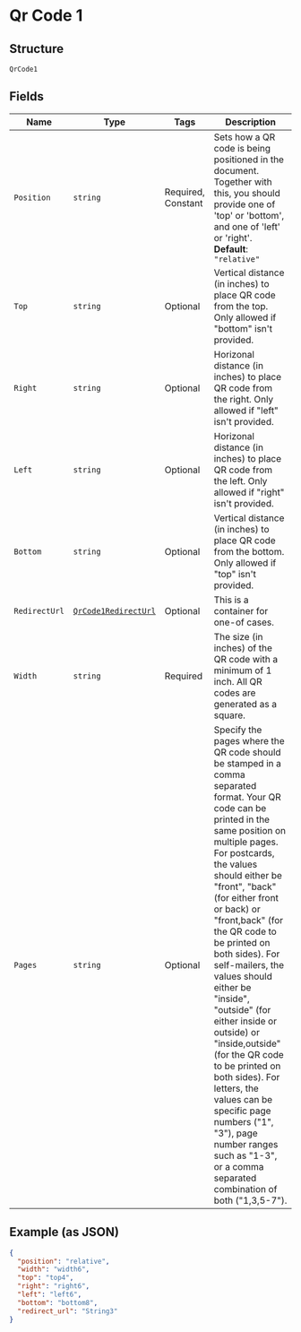 
# Qr Code 1

## Structure

`QrCode1`

## Fields

| Name | Type | Tags | Description |
|  --- | --- | --- | --- |
| `Position` | `string` | Required, Constant | Sets how a QR code is being positioned in the document. Together with this, you should provide one of 'top' or 'bottom', and one of 'left' or 'right'.<br>**Default**: `"relative"` |
| `Top` | `string` | Optional | Vertical distance (in inches) to place QR code from the top. Only allowed if "bottom" isn't provided. |
| `Right` | `string` | Optional | Horizonal distance (in inches) to place QR code from the right. Only allowed if "left" isn't provided. |
| `Left` | `string` | Optional | Horizonal distance (in inches) to place QR code from the left. Only allowed if "right" isn't provided. |
| `Bottom` | `string` | Optional | Vertical distance (in inches) to place QR code from the bottom. Only allowed if "top" isn't provided. |
| `RedirectUrl` | [`QrCode1RedirectUrl`](../../doc/models/containers/qr-code-1-redirect-url.md) | Optional | This is a container for one-of cases. |
| `Width` | `string` | Required | The size (in inches) of the QR code with a minimum of 1 inch. All QR codes are generated as a square. |
| `Pages` | `string` | Optional | Specify the pages where the QR code should be stamped in a comma separated format. Your QR code can be printed in the same position on multiple pages. For postcards, the values should either be "front", "back" (for either front or back) or "front,back" (for the QR code to be printed on both sides). For self-mailers, the values should either be "inside", "outside" (for either inside or outside) or "inside,outside" (for the QR code to be printed on both sides). For letters, the values can be specific page numbers ("1", "3"), page number ranges such as "1-3", or a comma separated combination of both ("1,3,5-7"). |

## Example (as JSON)

```json
{
  "position": "relative",
  "width": "width6",
  "top": "top4",
  "right": "right6",
  "left": "left6",
  "bottom": "bottom8",
  "redirect_url": "String3"
}
```

